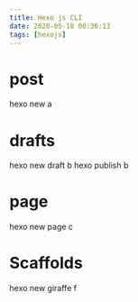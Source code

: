 ```yaml
---
title: Hexo js CLI
date: 2020-05-18 00:36:13
tags: [hexojs]
---
```


# post

hexo new a

# drafts

hexo new draft b
hexo publish b

# page

hexo new page c

# Scaffolds

hexo new giraffe f
